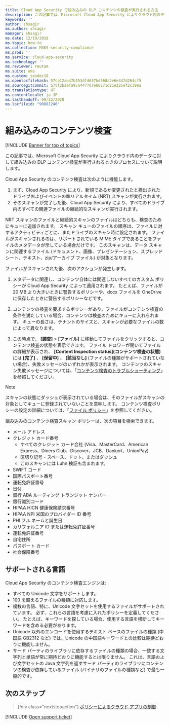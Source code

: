 ```yaml
---
title: Cloud App Security で組み込みの DLP コンテンツの検査が実行される方法
description: この記事では、Microsoft Cloud App Security によりクラウド内のデータに対して組み込みの DLP コンテンツ検査が実行されるときのプロセスについて説明します。
keywords: ''
author: shsagir
ms.author: shsagir
manager: shsagir
ms.date: 12/10/2018
ms.topic: how-to
ms.collection: M365-security-compliance
ms.prod: ''
ms.service: cloud-app-security
ms.technology: ''
ms.reviewer: reutam
ms.suite: ems
ms.custom: seodec18
ms.openlocfilehash: 57cb12ae47b153dfd637bd568a2e6e447d264cf5
ms.sourcegitcommit: 575f2b2efa9ca4477d7e60271d21e225ef2c38ea
ms.translationtype: HT
ms.contentlocale: ja-JP
ms.lasthandoff: 09/22/2020
ms.locfileid: "90881240"
---
```

# <a name="built-in-content-inspection"></a>組み込みのコンテンツ検査

[!INCLUDE [Banner for top of topics](includes/banner.md)]

この記事では、Microsoft Cloud App Security によりクラウド内のデータに対して組み込みの DLP コンテンツ検査が実行されるときのプロセスについて説明します。

Cloud App Security のコンテンツ検査は次のように機能します。

1. まず、Cloud App Security により、新規であるか変更されたと検出されたドライブおよびイベントの準リアルタイム (NRT) スキャンが実行されます。
2. そのスキャンが完了した後、Cloud App Security により、すべてのドライブ内のすべての関連ファイルの継続的なスキャンが実行されます。

NRT スキャンのファイルと継続的スキャンのファイルはどちらも、検査のためにキューに追加されます。 スキャン キューのファイルの順序は、ファイルに対するアクティビティごとに、またドライブのスキャン時に設定されます。 ファイルがスキャンされるのは、サポートされている MIME タイプであることをファイルのメタデータが示している場合だけです。 このスキャンは、データ スキャンに関連するファイル (ドキュメント、画像、プレゼンテーション、スプレッドシート、テキスト、zip/アーカイブ ファイル) が対象となります。

ファイルがスキャンされた後、次のアクションが発生します。

1. メタデータに関連し、コンテンツ自体には関連しないすべてのカスタム ポリシーが Cloud App Security によって適用されます。 たとえば、ファイルが 20 MB より大きいときに警告するポリシーや、docx ファイルを OneDrive に保存したときに警告するポリシーなどです。

2. コンテンツの検査を要求するポリシーがあり、ファイルがコンテンツ検査の条件を満たしている場合、コンテンツは検査のためにキューに入れられます。 キューの長さは、テナントのサイズと、スキャンが必要なファイルの数によって異なります。

3. この時点で、 **[調査]**  >  **[ファイル]** に移動してファイルをクリックすると、コンテンツ検査の状態を表示できます。 ファイル ドロワーが開いてファイルの詳細が表示され、 **[Content Inspection status]\(コンテンツ検査の状態\)** には **[完了]** 、 **[保留中]** 、 **[該当なし]** (ファイルの種類がサポートされていない場合)、失敗メッセージのいずれかが表示されます。 コンテンツのスキャン失敗メッセージについては、「[コンテンツ検査のトラブルシューティング](troubleshooting-content-inspection.md)」を参照してください。

> [!NOTE]
> スキャンの状態にダッシュが表示されている場合は、そのファイルがスキャンの対象としてキューに登録されていないことを意味します。 コンテンツ検査ポリシーの設定の詳細については、「[ファイル ポリシー](data-protection-policies.md)」を参照してください。

組み込みのコンテンツ検査スキャン ポリシーは、次の項目を検索できます。

- メール アドレス
- クレジット カード番号
  - すべてのクレジット カード会社 (Visa、MasterCard、American Express、Diners Club、Discover、JCB、Dankort、UnionPay)
  - 区切り記号 - スペース、ドット、またはダッシュ
  - このスキャンには Luhn 検証も含まれます。
- SWIFT コード
- 国際パスポート番号
- 運転免許証番号
- 日付
- 銀行 ABA ルーティング トランジット ナンバー
- 銀行識別コード
- HIPAA HICN 健康保険請求番号
- HIPAA NPI 米国のプロバイダー ID 番号
- PHI フル ネームと誕生日
- カリフォルニア ID または運転免許証番号
- 運転免許証番号
- 自宅住所
- パスポート カード
- 社会保障番号

## <a name="supported-languages"></a>サポートされる言語

Cloud App Security のコンテンツ検査エンジンは:

- すべての Unicode 文字をサポートします。
- 100 を超えるファイルの種類に対応します。
- 複数の言語、特に、Unicode 文字セットを使用するファイルがサポートされています。 必ず、これらの言語を考慮に入れたポリシーを定義してください。 たとえば、キーワードを探している場合、使用する言語を横断してキーワードを含める必要があります。
- Unicode 以外のエンコードを使用するテキスト ベースのファイルの種類 (中国語 GB2312 など) では、Unicode の中国語キーワードとの比較は期待どおりに機能しません。
- サード パーティのライブラリに依存するファイルの種類の場合、一致する文字列と単語が常に期待どおりに機能するとは限りません。 これは、言語および文字セットの Java 文字列を返すサード パーティのライブラリにコンテンツの検査が依存しているファイル (バイナリのファイルの種類など) で最も一般的です。

## <a name="next-steps"></a>次のステップ

> [!div class="nextstepaction"]
> [ポリシーによるクラウド アプリの制御](control-cloud-apps-with-policies.md)

[!INCLUDE [Open support ticket](includes/support.md)]
